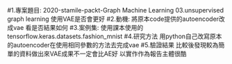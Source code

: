 #1.專案題目:
2020-stamile-packt-Graph Machine Learning
03.unsupervised graph learning
使用VAE是否會更好
#2.動機:
        將原本code提供的autoencoder改成vae 看是否結果如何
#3.案例集:
	使用課本使用的 tensorflow.keras.datasets.fashion_mnist
#4.研究方法
	用python自己改寫原本的autoencoder在使用相同參數的方法去完成vae
#5.驗證結果
	比較後發現較為簡單的資料做出來VAE成果不一定會比AE好
	以實作作為報告主體很酷
